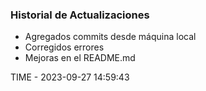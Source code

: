 ### Historial de Actualizaciones

- Agregados commits desde máquina local
- Corregidos errores
- Mejoras en el README.md

TIME - 2023-09-27 14:59:43